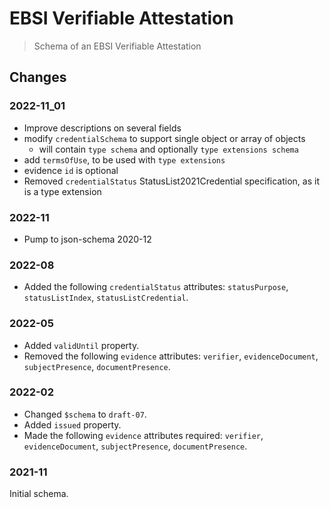 # EBSI Verifiable Attestation

> Schema of an EBSI Verifiable Attestation

## Changes

### 2022-11_01

- Improve descriptions on several fields
- modify `credentialSchema` to support single object or array of objects
  - will contain `type schema` and optionally `type extensions schema`
- add `termsOfUse`, to be used with `type extensions`
- evidence `id` is optional
- Removed `credentialStatus` StatusList2021Credential specification, as it is a type extension

### 2022-11

- Pump to json-schema 2020-12

### 2022-08

- Added the following `credentialStatus` attributes: `statusPurpose`, `statusListIndex`, `statusListCredential`.

### 2022-05

- Added `validUntil` property.
- Removed the following `evidence` attributes: `verifier`, `evidenceDocument`, `subjectPresence`, `documentPresence`.

### 2022-02

- Changed `$schema` to `draft-07`.
- Added `issued` property.
- Made the following `evidence` attributes required: `verifier`, `evidenceDocument`, `subjectPresence`, `documentPresence`.

### 2021-11

Initial schema.
